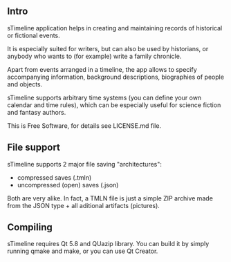 ## Intro

sTimeline application helps in creating and maintaining records of historical or
fictional events.

It is especially suited for writers, but can also be used by historians, or
anybody who wants to (for example) write a family chronicle.

Apart from events arranged in a timeline, the app allows to specify accompanying
information, background descriptions, biographies of people and objects.

sTimeline supports arbitrary time systems (you can define your own calendar and
time rules), which can be especially useful for science fiction and fantasy
authors.

This is Free Software, for details see LICENSE.md file.

## File support

sTimeline supports 2 major file saving "architectures":
 - compressed saves (.tmln)
 - uncompressed (open) saves (.json)

Both are very alike. In fact, a TMLN file is just a simple ZIP archive made from
the JSON type + all aditional artifacts (pictures).

## Compiling

sTimeline requires Qt 5.8 and QUazip library. You can build it by simply running
qmake and make, or you can use Qt Creator.
